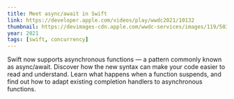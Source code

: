 ```yaml
---
title: Meet async/await in Swift
link: https://developer.apple.com/videos/play/wwdc2021/10132
thumbnail: https://devimages-cdn.apple.com/wwdc-services/images/119/5033/5033_wide_250x141_2x.jpg
year: 2021
tags: [swift, concurrency]
---
```


Swift now supports asynchronous functions — a pattern commonly known as async/await. Discover how the new syntax can make your code easier to read and understand. Learn what happens when a function suspends, and find out how to adapt existing completion handlers to asynchronous functions.
